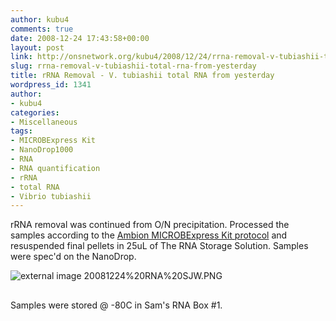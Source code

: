 ```yaml
---
author: kubu4
comments: true
date: 2008-12-24 17:43:58+00:00
layout: post
link: http://onsnetwork.org/kubu4/2008/12/24/rrna-removal-v-tubiashii-total-rna-from-yesterday/
slug: rrna-removal-v-tubiashii-total-rna-from-yesterday
title: rRNA Removal - V. tubiashii total RNA from yesterday
wordpress_id: 1341
author:
- kubu4
categories:
- Miscellaneous
tags:
- MICROBExpress Kit
- NanoDrop1000
- RNA
- RNA quantification
- rRNA
- total RNA
- Vibrio tubiashii
---
```


rRNA removal was continued from O/N precipitation. Processed the samples according to the [Ambion MICROBExpress Kit protocol](http://aquacul4.fish.washington.edu/Protocols:Information%20Sheets/Commercial%20Protocols:Manuals/Ambion%20-%20MICROBexpress%20bacterial%20mRNA%20kit.pdf) and resuspended final pellets in 25uL of The RNA Storage Solution. Samples were spec'd on the NanoDrop.

![external image 20081224%20RNA%20SJW.PNG](http://eagle.fish.washington.edu/Arabidopsis/RNA%20Spec%20Readings/20081224%20RNA%20SJW.PNG)



## 



Samples were stored @ -80C in Sam's RNA Box #1.
